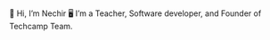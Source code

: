 👋 Hi, I’m Nechir
🖥️ I’m a Teacher, Software developer, and Founder of Techcamp Team.

<!---
Nechir-89/Nechir-89 is a ✨ special ✨ repository because its `README.md` (this file) appears on your GitHub profile.
You can click the Preview link to take a look at your changes.
--->
